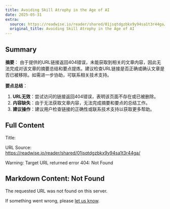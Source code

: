 ```yaml
---
title: Avoiding Skill Atrophy in the Age of AI
date: 2025-05-31
extra:
  source: https://readwise.io/reader/shared/01jsqtdgzbkx9y94sa1t3r44ga/
  original_title: Avoiding Skill Atrophy in the Age of AI
---
```

## Summary
**摘要**：
由于提供的URL链接返回404错误，未能获取到相关的文章内容，因此无法完成对该文章的摘要总结和要点提炼。建议检查URL链接是否正确或确认文章是否已被移除。如需进一步协助，可联系相关技术支持。

**要点总结**：
1. **URL无效**：尝试访问的链接返回404错误，表明该页面不存在或已被删除。
2. **内容缺失**：由于无法获取文章内容，无法完成摘要和要点的总结工作。
3. **建议操作**：建议用户检查链接的正确性或联系技术支持以获取更多帮助。
## Full Content
Title: 

URL Source: https://readwise.io/reader/shared/01jsqtdgzbkx9y94sa1t3r44ga/

Warning: Target URL returned error 404: Not Found

Markdown Content:
Not Found
---------

The requested URL was not found on this server.

If something went wrong, please [let us know](mailto:hello@readwise.io?subject=404%20error).


